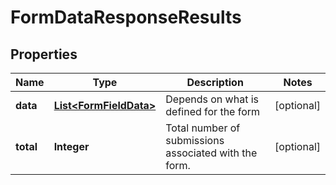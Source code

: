 
# FormDataResponseResults

## Properties
Name | Type | Description | Notes
------------ | ------------- | ------------- | -------------
**data** | [**List&lt;FormFieldData&gt;**](FormFieldData.md) | Depends on what is defined for the form |  [optional]
**total** | **Integer** | Total number of submissions associated with the form. |  [optional]



